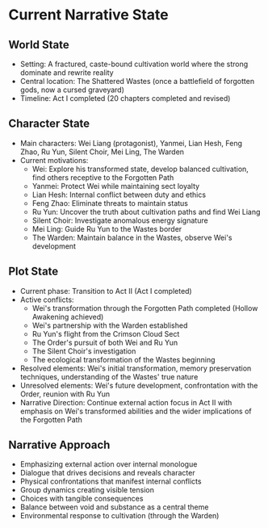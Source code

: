 # Current Narrative State

## World State
- Setting: A fractured, caste-bound cultivation world where the strong dominate and rewrite reality
- Central location: The Shattered Wastes (once a battlefield of forgotten gods, now a cursed graveyard)
- Timeline: Act I completed (20 chapters completed and revised)

## Character State
- Main characters: Wei Liang (protagonist), Yanmei, Lian Hesh, Feng Zhao, Ru Yun, Silent Choir, Mei Ling, The Warden
- Current motivations: 
  - Wei: Explore his transformed state, develop balanced cultivation, find others receptive to the Forgotten Path
  - Yanmei: Protect Wei while maintaining sect loyalty
  - Lian Hesh: Internal conflict between duty and ethics
  - Feng Zhao: Eliminate threats to maintain status
  - Ru Yun: Uncover the truth about cultivation paths and find Wei Liang
  - Silent Choir: Investigate anomalous energy signature
  - Mei Ling: Guide Ru Yun to the Wastes border
  - The Warden: Maintain balance in the Wastes, observe Wei's development

## Plot State
- Current phase: Transition to Act II (Act I completed)
- Active conflicts: 
  - Wei's transformation through the Forgotten Path completed (Hollow Awakening achieved)
  - Wei's partnership with the Warden established
  - Ru Yun's flight from the Crimson Cloud Sect
  - The Order's pursuit of both Wei and Ru Yun
  - The Silent Choir's investigation
  - The ecological transformation of the Wastes beginning
- Resolved elements: Wei's initial transformation, memory preservation techniques, understanding of the Wastes' true nature
- Unresolved elements: Wei's future development, confrontation with the Order, reunion with Ru Yun
- Narrative Direction: Continue external action focus in Act II with emphasis on Wei's transformed abilities and the wider implications of the Forgotten Path

## Narrative Approach
- Emphasizing external action over internal monologue
- Dialogue that drives decisions and reveals character
- Physical confrontations that manifest internal conflicts
- Group dynamics creating visible tension
- Choices with tangible consequences
- Balance between void and substance as a central theme
- Environmental response to cultivation (through the Warden)
